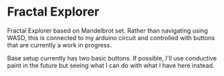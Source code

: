 # Fractal Explorer

Fractal Explorer based on Mandelbrot set. Rather than navigating using WASD, this is connected to my arduino circuit and controlled with buttons that are currently a work in progress. 

Base setup currently has two basic buttons. If possible, I'll use conductive paint in the future but seeing what I can do with what I have here instead. 
